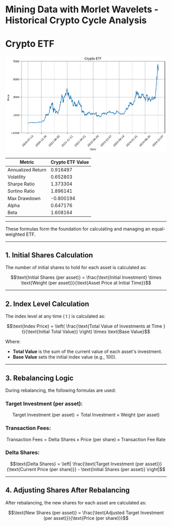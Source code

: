 # Mining Data with Morlet Wavelets - Historical Crypto Cycle Analysis


# Crypto ETF 

![alt text](image.png)

| Metric              | Crypto ETF Value |
|---------------------|------------------|
| Annualized Return   | 0.916497         |
| Volatility          | 0.652803         |
| Sharpe Ratio        | 1.373304         |
| Sortino Ratio       | 1.896141         |
| Max Drawdown        | -0.800194        |
| Alpha               | 0.647176         |
| Beta                | 1.608164         |

---

These formulas form the foundation for calculating and managing an equal-weighted ETF.

---

## 1. Initial Shares Calculation
The number of initial shares to hold for each asset is calculated as:
```math
\text{Initial Shares (per asset)} = \frac{\text{Initial Investment} \times \text{Weight (per asset)}}{\text{Asset Price at Initial Time}}
```

---

## 2. Index Level Calculation
The index level at any time \( t \) is calculated as:
```math
\text{Index Price} = \left( \frac{\text{Total Value of Investments at Time } t}{\text{Initial Total Value}} \right) \times \text{Base Value}
```
Where:
- **Total Value** is the sum of the current value of each asset's investment.
- **Base Value** sets the initial index value (e.g., 100).

---

## 3. Rebalancing Logic
During rebalancing, the following formulas are used:

### Target Investment (per asset):
```math
\text{Target Investment (per asset)} = \text{Total Investment} \times \text{Weight (per asset)}
```

### Transaction Fees:
```math
\text{Transaction Fees} = \text{Delta Shares} \times \text{Price (per share)} \times \text{Transaction Fee Rate}
```

### Delta Shares:
```math
\text{Delta Shares} = \left| \frac{\text{Target Investment (per asset)}}{\text{Current Price (per share)}} - \text{Initial Shares (per asset)} \right|
```

---

## 4. Adjusting Shares After Rebalancing
After rebalancing, the new shares for each asset are calculated as:
```math
\text{New Shares (per asset)} = \frac{\text{Adjusted Target Investment (per asset)}}{\text{Price (per share)}}
```


